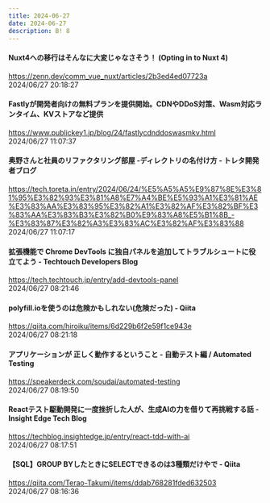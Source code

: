 ```yaml
---
title: 2024-06-27
date: 2024-06-27
description: B! 8
---
```


#### Nuxt4への移行はそんなに大変じゃなさそう！ (Opting in to Nuxt 4)
https://zenn.dev/comm_vue_nuxt/articles/2b3ed4ed07723a<br>
2024/06/27 20:18:27<br>


#### Fastlyが開発者向けの無料プランを提供開始。CDNやDDoS対策、Wasm対応ランタイム、KVストアなど提供
https://www.publickey1.jp/blog/24/fastlycdnddoswasmkv.html<br>
2024/06/27 11:07:37<br>


#### 奥野さんと社員のリファクタリング部屋 -ディレクトリの名付け方 - トレタ開発者ブログ
https://tech.toreta.in/entry/2024/06/24/%E5%A5%A5%E9%87%8E%E3%81%95%E3%82%93%E3%81%A8%E7%A4%BE%E5%93%A1%E3%81%AE%E3%83%AA%E3%83%95%E3%82%A1%E3%82%AF%E3%82%BF%E3%83%AA%E3%83%B3%E3%82%B0%E9%83%A8%E5%B1%8B_-%E3%83%87%E3%82%A3%E3%83%AC%E3%82%AF%E3%83%88<br>
2024/06/27 11:07:17<br>


#### 拡張機能で Chrome DevTools に独自パネルを追加してトラブルシュートに役立てよう - Techtouch Developers Blog
https://tech.techtouch.jp/entry/add-devtools-panel<br>
2024/06/27 08:21:46<br>


#### polyfill.ioを使うのは危険かもしれない(危険だった) - Qiita
https://qiita.com/hiroiku/items/6d229b6f2e59f1ce943e<br>
2024/06/27 08:21:18<br>


#### アプリケーションが 正しく動作するということ - 自動テスト編 / Automated Testing
https://speakerdeck.com/soudai/automated-testing<br>
2024/06/27 08:19:50<br>


#### Reactテスト駆動開発に一度挫折した人が、生成AIの力を借りて再挑戦する話 - Insight Edge Tech Blog
https://techblog.insightedge.jp/entry/react-tdd-with-ai<br>
2024/06/27 08:17:51<br>


#### 【SQL】GROUP BYしたときにSELECTできるのは3種類だけやで - Qiita
https://qiita.com/Terao-Takumi/items/ddab768281fded632503<br>
2024/06/27 08:16:36<br>


